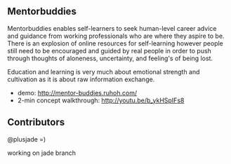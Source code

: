 
## Mentorbuddies

Mentorbuddies enables self-learners to seek human-level career advice and guidance from working professionals who are where they aspire to be.
There is an explosion of online resources for self-learning however people still need to be encouraged and guided by real people in order to push through thoughts of aloneness, uncertainty, and feeling's of being lost.

Education and learning is very much about emotional strength and cultivation as it is about raw information exchange.

- demo: http://mentor-buddies.ruhoh.com/
- 2-min concept walkthrough: http://youtu.be/b_ykHSpIFs8


## Contributors

@plusjade =)


working on jade branch